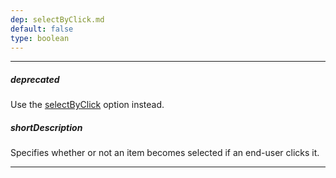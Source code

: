 ```yaml
---
dep: selectByClick.md
default: false
type: boolean
---
```

---
##### deprecated
Use the [selectByClick](/api-reference/10%20UI%20Widgets/dxMenuBase/1%20Configuration/selectByClick.md '/Documentation/ApiReference/UI_Widgets/dxMenu/Configuration/#selectByClick') option instead.

##### shortDescription
Specifies whether or not an item becomes selected if an end-user clicks it.

---
